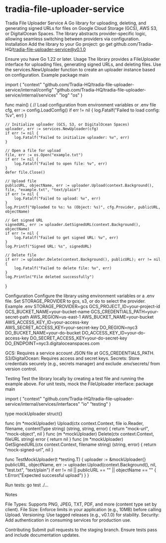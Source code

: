 # tradia-file-uploader-service

Tradia File Uploader Service
A Go library for uploading, deleting, and generating signed URLs for files on Google Cloud Storage (GCS), AWS S3, or DigitalOcean Spaces. The library abstracts provider-specific logic, allowing seamless switching between providers via configuration.
Installation
Add the library to your Go project:
go get github.com/Tradia-HQ/tradia-file-uploader-service@v0.1.0

Ensure you have Go 1.22 or later.
Usage
The library provides a FileUploader interface for uploading files, generating signed URLs, and deleting files. Use the services.NewUploader function to create an uploader instance based on configuration.
Example
package main

import (
"context"
"github.com/Tradia-HQ/tradia-file-uploader-service/internal/config"
"github.com/Tradia-HQ/tradia-file-uploader-service/internal/services"
"log"
"os"
)

func main() {
// Load configuration from environment variables or .env file
cfg, err := config.LoadConfig()
if err != nil {
log.Fatalf("Failed to load config: %v", err)
}

    // Initialize uploader (GCS, S3, or DigitalOcean Spaces)
    uploader, err := services.NewUploader(cfg)
    if err != nil {
        log.Fatalf("Failed to initialize uploader: %v", err)
    }

    // Open a file for upload
    file, err := os.Open("example.txt")
    if err != nil {
        log.Fatalf("Failed to open file: %v", err)
    }
    defer file.Close()

    // Upload file
    publicURL, objectName, err := uploader.Upload(context.Background(), file, "example.txt", "text/plain")
    if err != nil {
        log.Fatalf("Failed to upload: %v", err)
    }
    log.Printf("Uploaded to %s: %s (Object: %s)", cfg.Provider, publicURL, objectName)

    // Get signed URL
    signedURL, err := uploader.GetSignedURL(context.Background(), objectName)
    if err != nil {
        log.Fatalf("Failed to get signed URL: %v", err)
    }
    log.Printf("Signed URL: %s", signedURL)

    // Delete file
    if err := uploader.Delete(context.Background(), publicURL); err != nil {
        log.Fatalf("Failed to delete file: %v", err)
    }
    log.Println("File deleted successfully")
}

Configuration
Configure the library using environment variables or a .env file. Set STORAGE_PROVIDER to gcs, s3, or do to select the provider.
Example .env
STORAGE_PROVIDER=gcs
GCS_PROJECT_ID=your-project-id
GCS_BUCKET_NAME=your-bucket-name
GCS_CREDENTIALS_PATH=your-secret-path
AWS_REGION=us-east-1
AWS_BUCKET_NAME=your-bucket
AWS_ACCESS_KEY_ID=your-access-key
AWS_SECRET_ACCESS_KEY=your-secret-key
DO_REGION=nyc3
DO_BUCKET_NAME=your-do-bucket
DO_ACCESS_KEY_ID=your-do-access-key
DO_SECRET_ACCESS_KEY=your-do-secret-key
DO_ENDPOINT=nyc3.digitaloceanspaces.com


GCS: Requires a service account JSON file at GCS_CREDENTIALS_PATH.
S3/DigitalOcean: Requires access and secret keys.
Secrets: Store credentials securely (e.g., secrets manager) and exclude .env/secrets/ from version control.

Testing
Test the library locally by creating a test file and running the example above. For unit tests, mock the FileUploader interface:
package main

import (
"context"
"github.com/Tradia-HQ/tradia-file-uploader-service/internal/services/interfaces"
"io"
"testing"
)

type mockUploader struct{}

func (m *mockUploader) Upload(ctx context.Context, file io.Reader, filename, contentType string) (string, string, error) {
return "mock-url", "mock-object", nil
}
func (m *mockUploader) Delete(ctx context.Context, fileURL string) error {
return nil
}
func (m *mockUploader) GetSignedURL(ctx context.Context, filename string) (string, error) {
return "mock-signed-url", nil
}

func TestMockUploader(t *testing.T) {
uploader := &mockUploader{}
publicURL, objectName, err := uploader.Upload(context.Background(), nil, "test.txt", "text/plain")
if err != nil || publicURL == "" || objectName == "" {
t.Error("Expected successful upload")
}
}

Run tests:
go test ./...

Notes

File Types: Supports PNG, JPEG, TXT, PDF, and more (content type set by client).
File Size: Enforce limits in your application (e.g., 10MB) before calling Upload.
Versioning: Use tagged releases (e.g., v0.1.0) for stability.
Security: Add authentication in consuming services for production use.

Contributing
Submit pull requests to the staging branch. Ensure tests pass and include documentation updates.